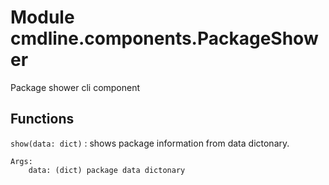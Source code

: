 Module cmdline.components.PackageShower
=======================================
Package shower cli component

Functions
---------

    
`show(data: dict)`
:   shows package information from data dictonary.
    
    Args:
        data: (dict) package data dictonary